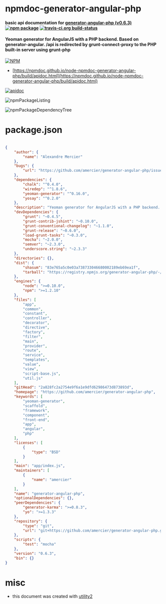 # npmdoc-generator-angular-php

#### basic api documentation for  [generator-angular-php (v0.6.3)](https://github.com/amercier/generator-angular-php)  [![npm package](https://img.shields.io/npm/v/npmdoc-generator-angular-php.svg?style=flat-square)](https://www.npmjs.org/package/npmdoc-generator-angular-php) [![travis-ci.org build-status](https://api.travis-ci.org/npmdoc/node-npmdoc-generator-angular-php.svg)](https://travis-ci.org/npmdoc/node-npmdoc-generator-angular-php)

#### Yeoman generator for AngularJS with a PHP backend. Based on generator-angular. /api is redirected by grunt-connect-proxy to the PHP built-in server using grunt-php

[![NPM](https://nodei.co/npm/generator-angular-php.png?downloads=true&downloadRank=true&stars=true)](https://www.npmjs.com/package/generator-angular-php)

- [https://npmdoc.github.io/node-npmdoc-generator-angular-php/build/apidoc.html](https://npmdoc.github.io/node-npmdoc-generator-angular-php/build/apidoc.html)

[![apidoc](https://npmdoc.github.io/node-npmdoc-generator-angular-php/build/screenCapture.buildCi.browser.%252Ftmp%252Fbuild%252Fapidoc.html.png)](https://npmdoc.github.io/node-npmdoc-generator-angular-php/build/apidoc.html)

![npmPackageListing](https://npmdoc.github.io/node-npmdoc-generator-angular-php/build/screenCapture.npmPackageListing.svg)

![npmPackageDependencyTree](https://npmdoc.github.io/node-npmdoc-generator-angular-php/build/screenCapture.npmPackageDependencyTree.svg)



# package.json

```json

{
    "author": {
        "name": "Alexandre Mercier"
    },
    "bugs": {
        "url": "https://github.com/amercier/generator-angular-php/issues"
    },
    "dependencies": {
        "chalk": "^0.4.0",
        "wiredep": "^1.8.6",
        "yeoman-generator": "^0.16.0",
        "yosay": "^0.2.0"
    },
    "description": "Yeoman generator for AngularJS with a PHP backend. Based on generator-angular. /api is redirected by grunt-connect-proxy to the PHP built-in server using grunt-php",
    "devDependencies": {
        "grunt": "~0.4.5",
        "grunt-contrib-jshint": "~0.10.0",
        "grunt-conventional-changelog": "~1.1.0",
        "grunt-release": "~0.6.0",
        "load-grunt-tasks": "~0.3.0",
        "mocha": "~2.0.0",
        "semver": "~2.3.0",
        "underscore.string": "~2.3.3"
    },
    "directories": {},
    "dist": {
        "shasum": "83e765a5c0e03a738733046680002189eb69ea1f",
        "tarball": "https://registry.npmjs.org/generator-angular-php/-/generator-angular-php-0.6.3.tgz"
    },
    "engines": {
        "node": ">=0.10.0",
        "npm": ">=1.2.10"
    },
    "files": [
        "app",
        "common",
        "constant",
        "controller",
        "decorator",
        "directive",
        "factory",
        "filter",
        "main",
        "provider",
        "route",
        "service",
        "templates",
        "value",
        "view",
        "script-base.js",
        "util.js"
    ],
    "gitHead": "2a828fc2a2754e9f6a1e9dfd62986473d873893d",
    "homepage": "https://github.com/amercier/generator-angular-php",
    "keywords": [
        "yeoman-generator",
        "scaffold",
        "framework",
        "component",
        "front-end",
        "app",
        "angular",
        "php"
    ],
    "licenses": [
        {
            "type": "BSD"
        }
    ],
    "main": "app/index.js",
    "maintainers": [
        {
            "name": "amercier"
        }
    ],
    "name": "generator-angular-php",
    "optionalDependencies": {},
    "peerDependencies": {
        "generator-karma": ">=0.8.3",
        "yo": ">=1.3.3"
    },
    "repository": {
        "type": "git",
        "url": "git+https://github.com/amercier/generator-angular-php.git"
    },
    "scripts": {
        "test": "mocha"
    },
    "version": "0.6.3",
    "bin": {}
}
```



# misc
- this document was created with [utility2](https://github.com/kaizhu256/node-utility2)
